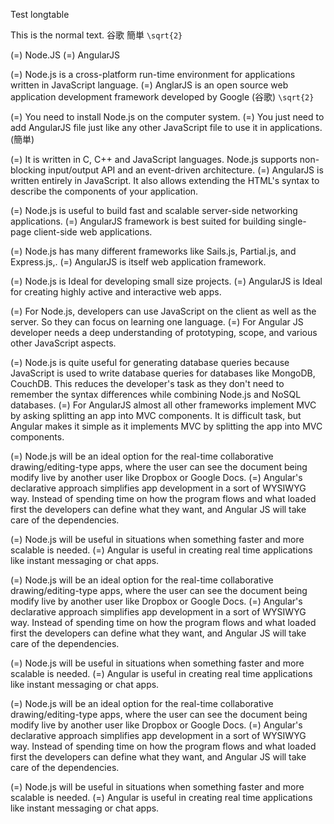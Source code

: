Test longtable

This is the normal text. 谷歌 簡単 ``\sqrt{2}``

(=) Node.JS
(=) AngularJS

(=) Node.js is a cross-platform run-time environment for applications
  written in JavaScript language.
(=) AnglarJS is an open source web application development framework
  developed by Google (谷歌) ``\sqrt{2}``

(=) You need to install Node.js on the computer system.
(=) You just need to add AngularJS file just like any other JavaScript
  file to use it in applications. (簡単)

(=) It is written in C, C++ and JavaScript languages. Node.js supports
  non-blocking input/output API and an event-driven architecture.
(=) AngularJS is written entirely in JavaScript. It also allows
  extending the HTML's syntax to describe the components of your
  application.

(=) Node.js is useful to build fast and scalable server-side networking
  applications.
(=) AngularJS framework is best suited for building single-page
  client-side web applications.

(=) Node.js has many different frameworks like Sails.js, Partial.js, and
  Express.js,.
(=) AngularJS is itself web application framework.

(=) Node.js is Ideal for developing small size projects.
(=) AngularJS is Ideal for creating highly active and interactive web
  apps.

(=) For Node.js, developers can use JavaScript on the client as well as
  the server. So they can focus on learning one language.
(=) For Angular JS developer needs a deep understanding of prototyping,
  scope, and various other JavaScript aspects.

(=) Node.js is quite useful for generating database queries because
  JavaScript is used to write database queries for databases like
  MongoDB, CouchDB. This reduces the developer's task as they don't
  need to remember the syntax differences while combining Node.js and
  NoSQL databases.
(=) For AngularJS almost all other frameworks implement MVC by asking
  splitting an app into MVC components. It is difficult task, but
  Angular makes it simple as it implements MVC by splitting the app
  into MVC components.

(=) Node.js will be an ideal option for the real-time collaborative
  drawing/editing-type apps, where the user can see the document being
  modify live by another user like Dropbox or Google Docs.
(=) Angular's declarative approach simplifies app development in a sort
  of WYSIWYG way. Instead of spending time on how the program flows
  and what loaded first the developers can define what they want, and
  Angular JS will take care of the dependencies.

(=) Node.js will be useful in situations when something faster and more
  scalable is needed.
(=) Angular is useful in creating real time applications like instant
  messaging or chat apps.


(=) Node.js will be an ideal option for the real-time collaborative
  drawing/editing-type apps, where the user can see the document being
  modify live by another user like Dropbox or Google Docs.
(=) Angular's declarative approach simplifies app development in a sort
  of WYSIWYG way. Instead of spending time on how the program flows
  and what loaded first the developers can define what they want, and
  Angular JS will take care of the dependencies.

(=) Node.js will be useful in situations when something faster and more
  scalable is needed.
(=) Angular is useful in creating real time applications like instant
  messaging or chat apps.

(=) Node.js will be an ideal option for the real-time collaborative
  drawing/editing-type apps, where the user can see the document being
  modify live by another user like Dropbox or Google Docs.
(=) Angular's declarative approach simplifies app development in a sort
  of WYSIWYG way. Instead of spending time on how the program flows
  and what loaded first the developers can define what they want, and
  Angular JS will take care of the dependencies.

(=) Node.js will be useful in situations when something faster and more
  scalable is needed.
(=) Angular is useful in creating real time applications like instant
  messaging or chat apps.

